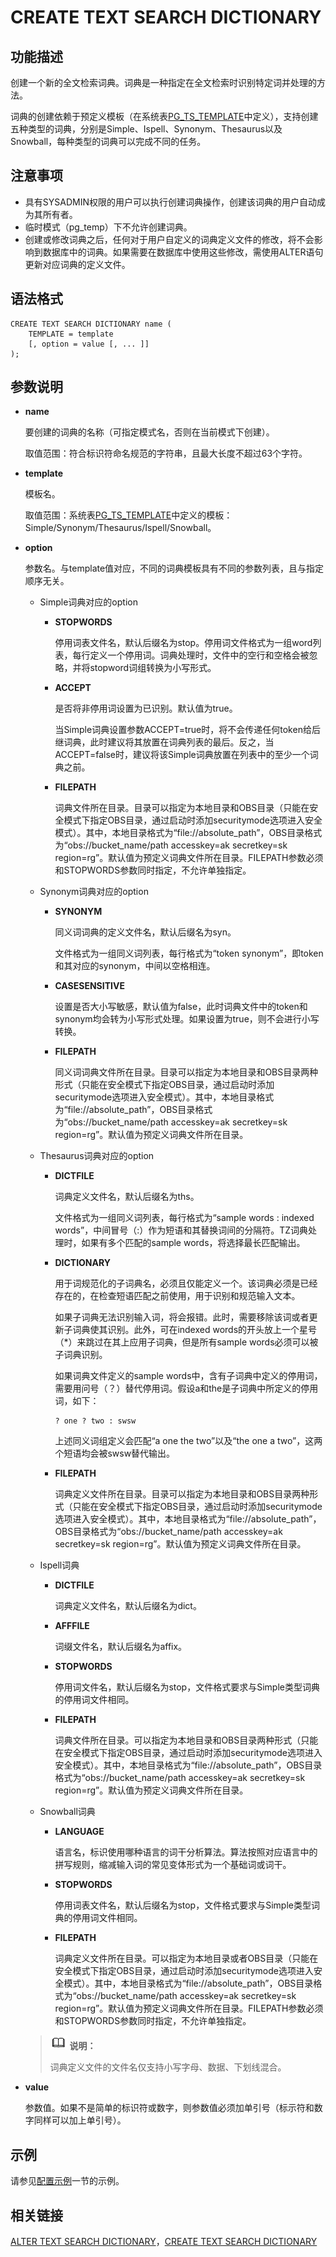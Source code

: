 # CREATE TEXT SEARCH DICTIONARY<a name="ZH-CN_TOPIC_0289899995"></a>

## 功能描述<a name="zh-cn_topic_0283137272_zh-cn_topic_0237122122_zh-cn_topic_0059777936_sb9efc89be09141c3b113326dd8c2b35d"></a>

创建一个新的全文检索词典。词典是一种指定在全文检索时识别特定词并处理的方法。

词典的创建依赖于预定义模板（在系统表[PG\_TS\_TEMPLATE](PG_TS_TEMPLATE.md)中定义），支持创建五种类型的词典，分别是Simple、Ispell、Synonym、Thesaurus以及Snowball，每种类型的词典可以完成不同的任务。

## 注意事项<a name="zh-cn_topic_0283137272_zh-cn_topic_0237122122_zh-cn_topic_0059777936_s1cdad938760340bbbbd8251750b59176"></a>

-   具有SYSADMIN权限的用户可以执行创建词典操作，创建该词典的用户自动成为其所有者。
-   临时模式（pg\_temp）下不允许创建词典。
-   创建或修改词典之后，任何对于用户自定义的词典定义文件的修改，将不会影响到数据库中的词典。如果需要在数据库中使用这些修改，需使用ALTER语句更新对应词典的定义文件。

## 语法格式<a name="zh-cn_topic_0283137272_zh-cn_topic_0237122122_zh-cn_topic_0059777936_sf623225ad89841f9a333d738aa22a6ed"></a>

```
CREATE TEXT SEARCH DICTIONARY name (
    TEMPLATE = template
    [, option = value [, ... ]]
);
```

## 参数说明<a name="zh-cn_topic_0283137272_zh-cn_topic_0237122122_zh-cn_topic_0059777895_se717dd5fd464489bb0235495c62d3a9e"></a>

-   **name**

    要创建的词典的名称（可指定模式名，否则在当前模式下创建）。

    取值范围：符合标识符命名规范的字符串，且最大长度不超过63个字符。

-   **template**

    模板名。

    取值范围：系统表[PG\_TS\_TEMPLATE](PG_TS_TEMPLATE.md)中定义的模板：Simple/Synonym/Thesaurus/Ispell/Snowball。

-   **option**

    参数名。与template值对应，不同的词典模板具有不同的参数列表，且与指定顺序无关。

    -   Simple词典对应的option
        -   **STOPWORDS**

            停用词表文件名，默认后缀名为stop。停用词文件格式为一组word列表，每行定义一个停用词。词典处理时，文件中的空行和空格会被忽略，并将stopword词组转换为小写形式。

        -   **ACCEPT**

            是否将非停用词设置为已识别。默认值为true。

            当Simple词典设置参数ACCEPT=true时，将不会传递任何token给后继词典，此时建议将其放置在词典列表的最后。反之，当ACCEPT=false时，建议将该Simple词典放置在列表中的至少一个词典之前。

        -   **FILEPATH**

            词典文件所在目录。目录可以指定为本地目录和OBS目录（只能在安全模式下指定OBS目录，通过启动时添加securitymode选项进入安全模式）。其中，本地目录格式为“file://absolute\_path”，OBS目录格式为“obs://bucket\_name/path accesskey=ak secretkey=sk region=rg”。默认值为预定义词典文件所在目录。FILEPATH参数必须和STOPWORDS参数同时指定，不允许单独指定。

    -   Synonym词典对应的option
        -   **SYNONYM**

            同义词词典的定义文件名，默认后缀名为syn。

            文件格式为一组同义词列表，每行格式为“token synonym”，即token和其对应的synonym，中间以空格相连。

        -   **CASESENSITIVE**

            设置是否大小写敏感，默认值为false，此时词典文件中的token和synonym均会转为小写形式处理。如果设置为true，则不会进行小写转换。

        -   **FILEPATH**

            同义词词典文件所在目录。目录可以指定为本地目录和OBS目录两种形式（只能在安全模式下指定OBS目录，通过启动时添加securitymode选项进入安全模式）。其中，本地目录格式为“file://absolute\_path”，OBS目录格式为“obs://bucket\_name/path accesskey=ak secretkey=sk region=rg”。默认值为预定义词典文件所在目录。

    -   Thesaurus词典对应的option
        -   **DICTFILE**

            词典定义文件名，默认后缀名为ths。

            文件格式为一组同义词列表，每行格式为“sample words : indexed words”，中间冒号（:）作为短语和其替换词间的分隔符。TZ词典处理时，如果有多个匹配的sample words，将选择最长匹配输出。

        -   **DICTIONARY**

            用于词规范化的子词典名，必须且仅能定义一个。该词典必须是已经存在的，在检查短语匹配之前使用，用于识别和规范输入文本。

            如果子词典无法识别输入词，将会报错。此时，需要移除该词或者更新子词典使其识别。此外，可在indexed words的开头放上一个星号（\*）来跳过在其上应用子词典，但是所有sample words必须可以被子词典识别。

            如果词典文件定义的sample words中，含有子词典中定义的停用词，需要用问号（？）替代停用词。假设a和the是子词典中所定义的停用词，如下：

            ```
            ? one ? two : swsw
            ```

            上述同义词组定义会匹配“a one the two”以及“the one a two”，这两个短语均会被swsw替代输出。

        -   **FILEPATH**

            词典定义文件所在目录。目录可以指定为本地目录和OBS目录两种形式（只能在安全模式下指定OBS目录，通过启动时添加securitymode选项进入安全模式）。其中，本地目录格式为“file://absolute\_path”，OBS目录格式为“obs://bucket\_name/path accesskey=ak secretkey=sk region=rg”。默认值为预定义词典文件所在目录。

    -   Ispell词典
        -   **DICTFILE**

            词典定义文件名，默认后缀名为dict。

        -   **AFFFILE**

            词缀文件名，默认后缀名为affix。

        -   **STOPWORDS**

            停用词文件名，默认后缀名为stop，文件格式要求与Simple类型词典的停用词文件相同。

        -   **FILEPATH**

            词典文件所在目录。可以指定为本地目录和OBS目录两种形式（只能在安全模式下指定OBS目录，通过启动时添加securitymode选项进入安全模式）。其中，本地目录格式为“file://absolute\_path”，OBS目录格式为“obs://bucket\_name/path accesskey=ak secretkey=sk region=rg”。默认值为预定义词典文件所在目录。

    -   Snowball词典
        -   **LANGUAGE**

            语言名，标识使用哪种语言的词干分析算法。算法按照对应语言中的拼写规则，缩减输入词的常见变体形式为一个基础词或词干。

        -   **STOPWORDS**

            停用词表文件名，默认后缀名为stop，文件格式要求与Simple类型词典的停用词文件相同。

        -   **FILEPATH**

            词典定义文件所在目录。可以指定为本地目录或者OBS目录（只能在安全模式下指定OBS目录，通过启动时添加securitymode选项进入安全模式）。其中，本地目录格式为“file://absolute\_path”，OBS目录格式为“obs://bucket\_name/path accesskey=ak secretkey=sk region=rg”。默认值为预定义词典文件所在目录。FILEPATH参数必须和STOPWORDS参数同时指定，不允许单独指定。


    >![](public_sys-resources/icon-note.gif) **说明：** 
    >
    >词典定义文件的文件名仅支持小写字母、数据、下划线混合。

-   **value**

    参数值。如果不是简单的标识符或数字，则参数值必须加单引号（标示符和数字同样可以加上单引号）。


## 示例<a name="zh-cn_topic_0283137272_zh-cn_topic_0237122122_zh-cn_topic_0059777895_s7f55076bb56940b7920a431c0c344669"></a>

请参见[配置示例](配置示例.md)一节的示例。

## 相关链接<a name="zh-cn_topic_0283137272_zh-cn_topic_0237122122_zh-cn_topic_0059777895_see210f0a4a344c6d8e1bc34d85b3ec05"></a>

[ALTER TEXT SEARCH DICTIONARY](ALTER-TEXT-SEARCH-DICTIONARY.md)，[CREATE TEXT SEARCH DICTIONARY](CREATE-TEXT-SEARCH-DICTIONARY.md)

